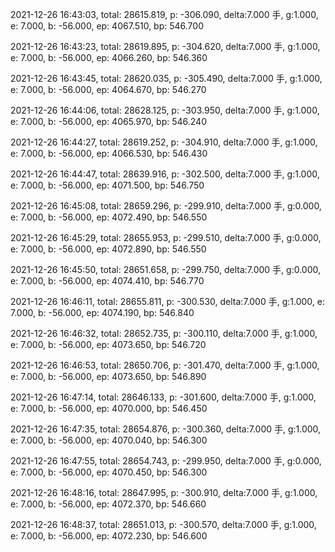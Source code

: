 2021-12-26 16:43:03, total: 28615.819, p: -306.090, delta:7.000 手, g:1.000, e: 7.000, b: -56.000, ep: 4067.510, bp: 546.700

2021-12-26 16:43:23, total: 28619.895, p: -304.620, delta:7.000 手, g:1.000, e: 7.000, b: -56.000, ep: 4066.260, bp: 546.360

2021-12-26 16:43:45, total: 28620.035, p: -305.490, delta:7.000 手, g:1.000, e: 7.000, b: -56.000, ep: 4064.670, bp: 546.270

2021-12-26 16:44:06, total: 28628.125, p: -303.950, delta:7.000 手, g:1.000, e: 7.000, b: -56.000, ep: 4065.970, bp: 546.240

2021-12-26 16:44:27, total: 28619.252, p: -304.910, delta:7.000 手, g:1.000, e: 7.000, b: -56.000, ep: 4066.530, bp: 546.430

2021-12-26 16:44:47, total: 28639.916, p: -302.500, delta:7.000 手, g:1.000, e: 7.000, b: -56.000, ep: 4071.500, bp: 546.750

2021-12-26 16:45:08, total: 28659.296, p: -299.910, delta:7.000 手, g:0.000, e: 7.000, b: -56.000, ep: 4072.490, bp: 546.550

2021-12-26 16:45:29, total: 28655.953, p: -299.510, delta:7.000 手, g:0.000, e: 7.000, b: -56.000, ep: 4072.890, bp: 546.550

2021-12-26 16:45:50, total: 28651.658, p: -299.750, delta:7.000 手, g:0.000, e: 7.000, b: -56.000, ep: 4074.410, bp: 546.770

2021-12-26 16:46:11, total: 28655.811, p: -300.530, delta:7.000 手, g:1.000, e: 7.000, b: -56.000, ep: 4074.190, bp: 546.840

2021-12-26 16:46:32, total: 28652.735, p: -300.110, delta:7.000 手, g:1.000, e: 7.000, b: -56.000, ep: 4073.650, bp: 546.720

2021-12-26 16:46:53, total: 28650.706, p: -301.470, delta:7.000 手, g:1.000, e: 7.000, b: -56.000, ep: 4073.650, bp: 546.890

2021-12-26 16:47:14, total: 28646.133, p: -301.600, delta:7.000 手, g:1.000, e: 7.000, b: -56.000, ep: 4070.000, bp: 546.450

2021-12-26 16:47:35, total: 28654.876, p: -300.360, delta:7.000 手, g:1.000, e: 7.000, b: -56.000, ep: 4070.040, bp: 546.300

2021-12-26 16:47:55, total: 28654.743, p: -299.950, delta:7.000 手, g:0.000, e: 7.000, b: -56.000, ep: 4070.450, bp: 546.300

2021-12-26 16:48:16, total: 28647.995, p: -300.910, delta:7.000 手, g:1.000, e: 7.000, b: -56.000, ep: 4072.370, bp: 546.660

2021-12-26 16:48:37, total: 28651.013, p: -300.570, delta:7.000 手, g:1.000, e: 7.000, b: -56.000, ep: 4072.230, bp: 546.600